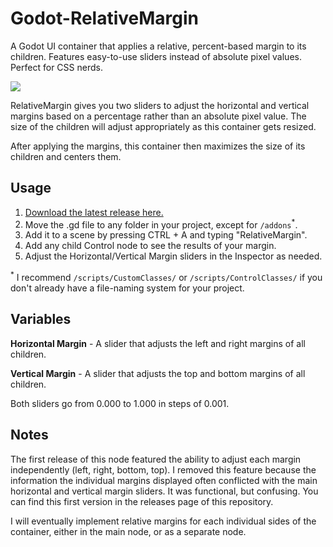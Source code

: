 # Godot-RelativeMargin
A Godot UI container that applies a relative, percent-based margin to its children. Features easy-to-use sliders instead of absolute pixel values. Perfect for CSS nerds.

![](demonstration_01.gif)

RelativeMargin gives you two sliders to adjust the horizontal and vertical margins based on a percentage rather than an absolute pixel value. The size of the children will adjust appropriately as this container gets resized.

After applying the margins, this container then maximizes the size of its children and centers them.

## Usage
1. [Download the latest release here.](https://github.com/DeerTears/Godot-RelativeMargin/releases)
2. Move the .gd file to any folder in your project, except for `/addons`<sup>*</sup>.  
3. Add it to a scene by pressing CTRL + A and typing "RelativeMargin".
4. Add any child Control node to see the results of your margin.
5. Adjust the Horizontal/Vertical Margin sliders in the Inspector as needed.

<sup>*</sup> I recommend `/scripts/CustomClasses/` or `/scripts/ControlClasses/` if you don't already have a file-naming system for your project.
## Variables
**Horizontal Margin** - A slider that adjusts the left and right margins of all children.  

**Vertical Margin** - A slider that adjusts the top and bottom margins of all children.  

Both sliders go from 0.000 to 1.000 in steps of 0.001.

## Notes

The first release of this node featured the ability to adjust each margin independently (left, right, bottom, top). I removed this feature because the information the individual margins displayed often conflicted with the main horizontal and vertical margin sliders. It was functional, but confusing. You can find this first version in the releases page of this repository.

I will eventually implement relative margins for each individual sides of the container, either in the main node, or as a separate node.
